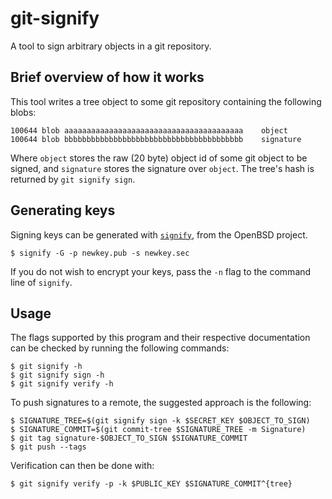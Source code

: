 # git-signify

A tool to sign arbitrary objects in a git repository.

## Brief overview of how it works

This tool writes a tree object to some git repository containing the
following blobs:

```
100644 blob aaaaaaaaaaaaaaaaaaaaaaaaaaaaaaaaaaaaaaaa	object
100644 blob bbbbbbbbbbbbbbbbbbbbbbbbbbbbbbbbbbbbbbbb	signature
```

Where `object` stores the raw (20 byte) object id of some git object
to be signed, and `signature` stores the signature over `object`. The
tree's hash is returned by `git signify sign`.

## Generating keys

Signing keys can be generated with [`signify`](https://man.openbsd.org/signify.1),
from the OpenBSD project.

```
$ signify -G -p newkey.pub -s newkey.sec
```

If you do not wish to encrypt your keys, pass the `-n` flag to the
command line of `signify`.

## Usage

The flags supported by this program and their respective documentation can
be checked by running the following commands:

```
$ git signify -h
$ git signify sign -h
$ git signify verify -h
```

To push signatures to a remote, the suggested approach is the following:

```
$ SIGNATURE_TREE=$(git signify sign -k $SECRET_KEY $OBJECT_TO_SIGN)
$ SIGNATURE_COMMIT=$(git commit-tree $SIGNATURE_TREE -m Signature)
$ git tag signature-$OBJECT_TO_SIGN $SIGNATURE_COMMIT
$ git push --tags
```

Verification can then be done with:

```
$ git signify verify -p -k $PUBLIC_KEY $SIGNATURE_COMMIT^{tree}
```
